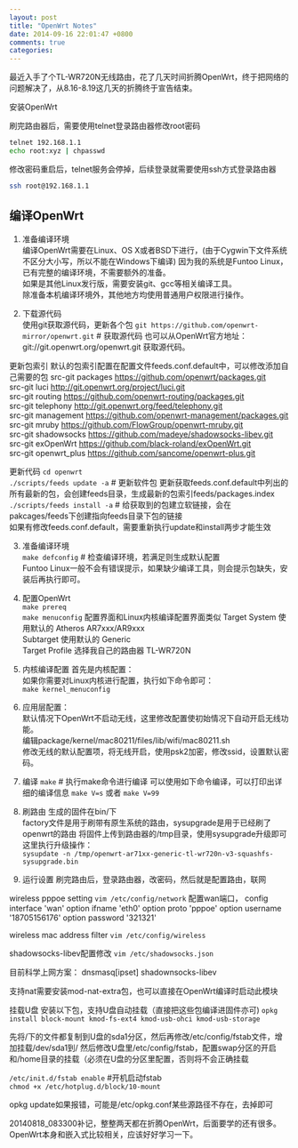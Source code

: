 ```yaml
---
layout: post
title: "OpenWrt Notes"
date: 2014-09-16 22:01:47 +0800
comments: true
categories:
---
```

最近入手了个TL-WR720N无线路由，花了几天时间折腾OpenWrt，终于把网络的问题解决了，从8.16-8.19这几天的折腾终于宣告结束。

安装OpenWrt

刷完路由器后，需要使用telnet登录路由器修改root密码
```sh
telnet 192.168.1.1
echo root:xyz | chpasswd
```

修改密码重启后，telnet服务会停掉，后续登录就需要使用ssh方式登录路由器
```sh
ssh root@192.168.1.1
```

## 编译OpenWrt

1. 准备编译环境  
编译OpenWrt需要在Linux、OS X或者BSD下进行，(由于Cygwin下文件系统不区分大小写，所以不能在Windows下编译)
因为我的系统是Funtoo Linux，已有完整的编译环境，不需要额外的准备。  
如果是其他Linux发行版，需要安装git、gcc等相关编译工具。  
除准备本机编译环境外，其他地方均使用普通用户权限进行操作。

2. 下载源代码  
使用git获取源代码，更新各个包
`git https://github.com/openwrt-mirror/openwrt.git` # 获取源代码
也可以从OpenWrt官方地址：git://git.openwrt.org/openwrt.git 获取源代码。  

更新包索引
默认的包索引配置在配置文件feeds.conf.default中，可以修改添加自己需要的包
src-git packages https://github.com/openwrt/packages.git  
src-git luci http://git.openwrt.org/project/luci.git  
src-git routing https://github.com/openwrt-routing/packages.git  
src-git telephony http://git.openwrt.org/feed/telephony.git  
src-git management https://github.com/openwrt-management/packages.git  
src-git mruby https://github.com/FlowGroup/openwrt-mruby.git  
src-git shadowsocks https://github.com/madeye/shadowsocks-libev.git  
src-git exOpenWrt https://github.com/black-roland/exOpenWrt.git  
src-git openwrt_plus https://github.com/sancome/openwrt-plus.git  

更新代码
`cd openwrt`  
`./scripts/feeds update -a` # 更新软件包 更新获取feeds.conf.default中列出的所有最新的包，会创建feeds目录，生成最新的包索引feeds/packages.index  
`./scripts/feeds install -a` # 给获取到的包建立软链接，会在pakcages/feeds下创建指向feeds目录下包的链接  
如果有修改feeds.conf.default，需要重新执行update和install两步才能生效

3. 准备编译环境  
`make defconfig` # 检查编译环境，若满足则生成默认配置  
Funtoo Linux一般不会有错误提示，如果缺少编译工具，则会提示包缺失，安装后再执行即可。

4. 配置OpenWrt  
`make prereq`  
`make menuconfig`
配置界面和Linux内核编译配置界面类似
Target System 使用默认的 Atheros AR7xxx/AR9xxx  
Subtarget 使用默认的 Generic  
Target Profile 选择我自己的路由器 TL-WR720N  

5. 内核编译配置
首先是内核配置：  
如果你需要对Linux内核进行配置，执行如下命令即可：  
`make kernel_menuconfig`  

6. 应用层配置：  
默认情况下OpenWrt不启动无线，这里修改配置使初始情况下自动开启无线功能。  
编辑package/kernel/mac80211/files/lib/wifi/mac80211.sh  
修改无线的默认配置项，将无线开启，使用psk2加密，修改ssid，设置默认密码。

7. 编译
`make` # 执行make命令进行编译
可以使用如下命令编译，可以打印出详细的编译信息
`make V=s` 或者 `make V=99`

8. 刷路由
生成的固件在bin/下  
factory文件是用于刷带有原生系统的路由，sysupgrade是用于已经刷了openwrt的路由
将固件上传到路由器的/tmp目录，使用sysupgrade升级即可
这里执行升级操作：  
`sysupdate -n /tmp/openwrt-ar71xx-generic-tl-wr720n-v3-squashfs-sysupgrade.bin`

9. 运行设置
刷完路由后，登录路由器，改密码，然后就是配置路由，联网

wireless pppoe setting
`vim /etc/config/network`
配置wan端口，
config interface 'wan'
  option ifname 'eth0'
  option proto 'pppoe'
  option username '18705156176'
  option password '321321'

wireless mac address filter
`vim /etc/config/wireless`

shadowsocks-libev配置修改
`vim /etc/shadowsocks.json`

目前科学上网方案：
dnsmasq[ipset] shadownsocks-libev

支持nat需要安装mod-nat-extra包，也可以直接在OpenWrt编译时启动此模块

挂载U盘
安装以下包，支持U盘自动挂载（直接把这些包编译进固件亦可)
`opkg install block-mount kmod-fs-ext4 kmod-usb-ohci kmod-usb-storage`

先将/下的文件都复制到U盘的sda1分区，然后再修改/etc/config/fstab文件，增加挂载/dev/sda1到/
然后修改U盘里/etc/config/fstab，配置swap分区的开启和/home目录的挂载（必须在U盘的分区里配置，否则将不会正确挂载

`/etc/init.d/fstab enable` #开机启动fstab  
`chmod +x /etc/hotplug.d/block/10-mount`

opkg update如果报错，可能是/etc/opkg.conf某些源路径不存在，去掉即可

20140818_083300补记，整整两天都在折腾OpenWrt，后面要学的还有很多。OpenWrt本身和嵌入式比较相关，应该好好学习一下。
